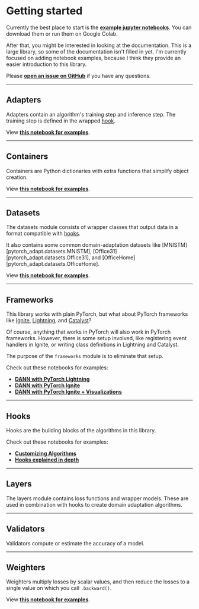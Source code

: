 # Getting started

Currently the best place to start is the **[example jupyter notebooks](https://github.com/KevinMusgrave/pytorch-adapt/tree/main/examples)**. You can download them or run them on Google Colab.

After that, you might be interested in looking at the documentation. This is a large library, so some of the documentation isn't filled in yet. I'm currently focused on adding notebook examples, because I think they provide an easier introduction to this library.

Please **[open an issue on GitHub](https://github.com/KevinMusgrave/pytorch-adapt/issues)** if you have any questions.

---

## Adapters

Adapters contain an algorithm's training step and inference step. The training step is defined in the wrapped [hook](#hooks). 

View **[this notebook for examples](https://github.com/KevinMusgrave/pytorch-adapt/tree/main/examples/in_depth/Adapters.ipynb)**.

---

## Containers

Containers are Python dictionaries with extra functions that simplify object creation. 

View **[this notebook for examples](https://github.com/KevinMusgrave/pytorch-adapt/tree/main/examples/in_depth/Containers.ipynb)**.

---

## Datasets

The datasets module consists of wrapper classes that output data in a format compatible with [hooks](#hooks).

It also contains some common domain-adaptation datasets like [MNISTM][pytorch_adapt.datasets.MNISTM], [Office31][pytorch_adapt.datasets.Office31], and [OfficeHome][pytorch_adapt.datasets.OfficeHome].

View **[this notebook for examples](https://github.com/KevinMusgrave/pytorch-adapt/tree/main/examples/in_depth/Datasets.ipynb)**.

---

## Frameworks

This library works with plain PyTorch, but what about PyTorch frameworks like [Ignite](https://github.com/pytorch/ignite), [Lightning](https://github.com/PyTorchLightning/pytorch-lightning), and [Catalyst](https://github.com/catalyst-team/catalyst)?

Of course, anything that works in PyTorch will also work in PyTorch frameworks. However, there is some setup involved, like registering event handlers in Ignite, or writing class definitions in Lightning and Catalyst.

The purpose of the ```frameworks``` module is to eliminate that setup.

Check out these notebooks for examples:

- **[DANN with PyTorch Lightning](https://github.com/KevinMusgrave/pytorch-adapt/blob/main/examples/getting_started/DANNLightning.ipynb)**
- **[DANN with PyTorch Ignite](https://github.com/KevinMusgrave/pytorch-adapt/tree/main/examples/getting_started/DANNIgnite.ipynb)**
- **[DANN with PyTorch Ignite + Visualizations](https://github.com/KevinMusgrave/pytorch-adapt/tree/main/examples/getting_started/DANNIgniteWithViz.ipynb)**

---

## Hooks

Hooks are the building blocks of the algorithms in this library.

Check out these notebooks for examples:

- **[Customizing Algorithms](https://github.com/KevinMusgrave/pytorch-adapt/tree/main/examples/getting_started/CustomizingAlgorithms.ipynb)**
- **[Hooks explained in depth](https://github.com/KevinMusgrave/pytorch-adapt/tree/main/examples/in_depth/Hooks.ipynb)**

---

## Layers

The layers module contains loss functions and wrapper models. These are used in combination with hooks to create domain adaptation algorithms.

---

## Validators

Validators compute or estimate the accuracy of a model.

---

## Weighters

Weighters multiply losses by scalar values, and then reduce the losses to a single value on which you call ```.backward()```.

View **[this notebook for examples](https://github.com/KevinMusgrave/pytorch-adapt/tree/main/examples/in_depth/Weighters.ipynb)**.